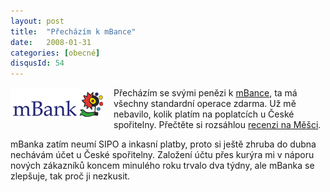 ```yaml
---
layout: post
title:  "Přecházím k mBance"
date:   2008-01-31
categories: [obecné]
disqusId: 54
---
```

<img src="/assets/2008-01-31/20080131-mbank.gif" align="left" style="margin: 0px 15px 15px 0px">Přecházím se svými penězi k [mBance](http://www.mbank.cz/), ta má všechny standardní operace zdarma. Už
 mě nebavilo, kolik platím na 
poplatcích u České spořitelny. 
Přečtěte si rozsáhlou [recenzi na Měšci](http://www.mesec.cz/clanky/mbank-recenze-a-zkusenosti-z-cech-i-z-polska/).
<!--more-->

mBanka zatím neumí SIPO a inkasní platby, proto si ještě zhruba do dubna nechávám účet u České spořitelny. Založení účtu přes kurýra mi v 
náporu nových zákazníků koncem minulého roku trvalo dva týdny, ale mBanka se zlepšuje, tak proč ji nezkusit.